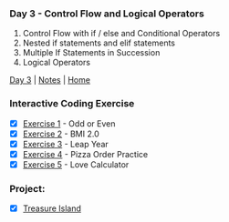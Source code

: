 ### Day 3 - Control Flow and Logical Operators
1. Control Flow with if / else and Conditional Operators
2. Nested if statements and elif statements
3. Multiple If Statements in Succession
4. Logical Operators

[Day 3](https://github.com/gwynnbonita/100-Days-of-Code-The-Complete-Python-Pro-Bootcamp/tree/main/Day%203) | [Notes](https://github.com/gwynnbonita/100-Days-of-Code-The-Complete-Python-Pro-Bootcamp/blob/main/Day%203/Notes.py) | [Home](https://github.com/gwynnbonita/100-Days-of-Code-The-Complete-Python-Pro-Bootcamp)

### Interactive Coding Exercise
- [x] [Exercise 1](https://github.com/gwynnbonita/100-Days-of-Code-The-Complete-Python-Pro-Bootcamp/blob/main/Day%203/Exercise%201.py) - Odd or Even
- [x] [Exercise 2](https://github.com/gwynnbonita/100-Days-of-Code-The-Complete-Python-Pro-Bootcamp/blob/main/Day%203/Exercise%202.py) - BMI 2.0
- [x] [Exercise 3](https://github.com/gwynnbonita/100-Days-of-Code-The-Complete-Python-Pro-Bootcamp/blob/main/Day%203/Exercise%203.py) - Leap Year
- [x] [Exercise 4](https://github.com/gwynnbonita/100-Days-of-Code-The-Complete-Python-Pro-Bootcamp/blob/main/Day%203/Exercise%204.py) - Pizza Order Practice
- [x] [Exercise 5](https://github.com/gwynnbonita/100-Days-of-Code-The-Complete-Python-Pro-Bootcamp/blob/main/Day%203/Exercise%205.py) - Love Calculator

### Project:
- [x] [Treasure Island](https://github.com/gwynnbonita/100-Days-of-Code-The-Complete-Python-Pro-Bootcamp/blob/main/Day%203/Project.py)
